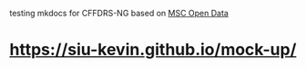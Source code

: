 testing mkdocs for CFFDRS-NG based on [MSC Open Data](https://eccc-msc.github.io/open-data/)

# https://siu-kevin.github.io/mock-up/
